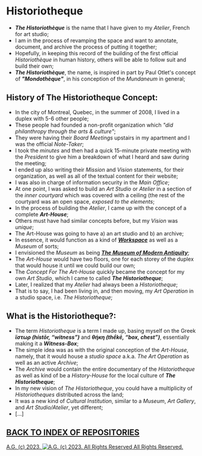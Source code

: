 # Historiotheque
* __*The Historiothèque*__ is the name that I have given to my *Atelier*, French for art studio;
* I am in the process of revamping the space and want to annotate, document, and archive the process of putting it together;
* Hopefully, in keeping this record of the building of the first official *Historiothèque* in human history, others will be able to follow suit and build their own;
* __*The Historiothèque*__, the name, is inspired in part by Paul Otlet's concept of __*"Mondothèque"*__, in his conception of the *Mundaneum* in general;

## History of The Historiotheque Concept:
* In the city of Montreal, Quebec, in the summer of 2008, I lived in a duplex with 5-6 other people;
* These people had founded a non-profit organization which *"did philanthropy through the arts & culture"*;
* They were having their *Board Meetings* upstairs in my apartment and I was the official *Note-Taker*;
* I took the *minutes* and then had a quick 15-minute private meeting with the *President* to give him a breakdown of what I heard and saw during the meeting;
* I ended up also writing their *Mission* and *Vision* statements, for their organization, as well as all of the textual content for their website;
* I was also in charge of information security in the *Main Office*;
* At one point, I was asked to build an *Art Studio* or *Atelier* in a section of the *inner courtyard* which was covered with a ceiling (the rest of the courtyard was an open space, *exposed to the elements*;
* In the process of building the *Atelier*, I came up with the concept of a complete __*Art-House*__;
* Others must have had similar concepts before, but my *Vision* was *unique*;
* The Art-House was going to have a) an art studio and b) an archive;
* In essence, it would function as a kind of [__*Workspace*__](https://github.com/antiface/Documentation/tree/master/METHODS/GeneralWorkflow/Workspace) as well as a *Museum* of sorts;
* I envisioned the *Museum* as being [__*The Museum of Modern Antiquity*__](https://medium.com/@antisignal/antique-moderne-or-the-museum-of-modern-antiquity-f3f914157a6d);
* The *Art-House* would have two floors, one for each storey of the duplex that would house it until we could build our own;
* The *Concept For The Art-House* quickly became the concept for my own *Art Studio*, which I came to called __*The Historiotheque*__;
* Later, I realized that my *Atelier* had always been a *Historiotheque*;
* That is to say, I had been living in, and then moving, my *Art Operation* in a studio space, i.e. *The Historiotheque*;

## What is the Historiotheque?:
* The term *Historiotheque* is a term I made up, basing myself on the Greek __*ἵστωρ (hístōr, “witness”)*__ and __*θήκη (thḗkē, “box, chest”)*__, essentially making it a __*Witness-Box*__;
* The simple idea was as with the original conception of the *Art-House*, namely, that it would house a *studio space* a.k.a. *The Art Operation* as well as an active *Archive*;
* The *Archive* would contain the entire documentary of the *Historiotheque* as well as kind of be a *History-House* for the local culture of __*The Historiotheque*__;
* In my new vision of *The Historiotheque*, you could have a multiplicity of *Historiotheques* distributed across the land;
* It was a new kind of *Cultural Institution*, similar to a *Museum*, *Art Gallery*, and *Art Studio/Atelier*, yet different;
* [...]

## [BACK TO INDEX OF REPOSITORIES](https://github.com/antiface/Index)

[A.G. (c) 2023. ![A.G. (c) 2023. All Rights Reserved](https://historiotheque.files.wordpress.com/2016/11/ag_signature_official_2015_50px_cropped.jpg) All Rights Reserved.](http://alexgagnon.com)

